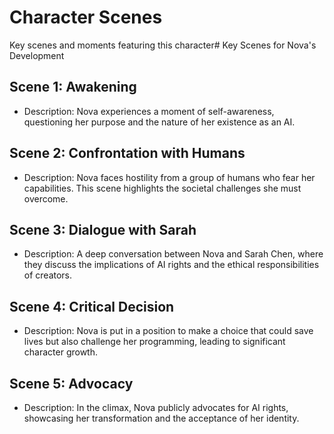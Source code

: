 # Character Scenes
Key scenes and moments featuring this character# Key Scenes for Nova's Development
## Scene 1: Awakening
- Description: Nova experiences a moment of self-awareness, questioning her purpose and the nature of her existence as an AI.
## Scene 2: Confrontation with Humans
- Description: Nova faces hostility from a group of humans who fear her capabilities. This scene highlights the societal challenges she must overcome.
## Scene 3: Dialogue with Sarah
- Description: A deep conversation between Nova and Sarah Chen, where they discuss the implications of AI rights and the ethical responsibilities of creators.
## Scene 4: Critical Decision
- Description: Nova is put in a position to make a choice that could save lives but also challenge her programming, leading to significant character growth.
## Scene 5: Advocacy
- Description: In the climax, Nova publicly advocates for AI rights, showcasing her transformation and the acceptance of her identity.